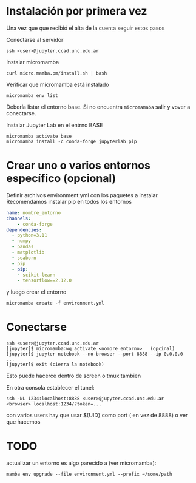 # Instalación por primera vez
Una vez que que recibió el alta de la cuenta seguir estos pasos

Conectarse al servidor
```
ssh <user>@jupyter.ccad.unc.edu.ar
```

Instalar micromamba
```
curl micro.mamba.pm/install.sh | bash
```

Verificar que micromamba está instalado
```
micromamba env list
```
Debería listar el entorno base. Si no encuentra `micromamaba` salir y vover a conectarse.


Instalar Jupyter Lab en el entrno BASE
```
micromamba activate base
micromamba install -c conda-forge jupyterlab pip
```

# Crear uno o varios entornos específico (opcional)
Definir archivos environment.yml con los paquetes a instalar. Recomendamos instalar pip en todos los entornos
```yml
name: nombre_entorno
channels:
    - conda-forge
dependencies:
  - python=3.11
  - numpy
  - pandas
  - matplotlib
  - seaborn
  - pip
  - pip:
    - scikit-learn
    - tensorflow==2.12.0


```
y luego crear el entorno
```
micromamba create -f environment.yml
```


# Conectarse

```
ssh <user>@jupyter.ccad.unc.edu.ar
[jupyter]$ micromamba:wq activate <nombre_entorno>   (opcinal)
[jupyter]$ jupyter notebook --no-browser --port 8888 --ip 0.0.0.0
...
[jupyter]$ exit (cierra la notebook)
```
Esto puede hacerce dentro de screen o tmux tambien

En otra consola establecer el tunel:
```
ssh -NL 1234:localhost:8888 <user>@jupyter.ccad.unc.edu.ar
<browser> localhost:1234/?token=...
```
con varios users hay que usar ${UID} como port ( en vez de 8888) o ver que hacemos

# TODO
actualizar un entorno es algo parecido a (ver micromamba):
```
mamba env upgrade --file environment.yml --prefix ~/some/path
```